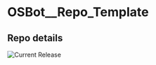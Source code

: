 # OSBot__Repo_Template

## Repo details

![Current Release](https://img.shields.io/badge/release-v0.10.2-blue)
